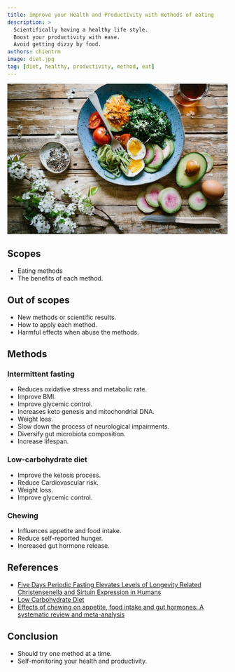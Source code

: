 ```yaml
---
title: Improve your Health and Productivity with methods of eating
description: >
  Scientifically having a healthy life style.
  Boost your productivity with ease.
  Avoid getting dizzy by food.
authors: chientrm
image: diet.jpg
tag: [diet, healthy, productivity, method, eat]
---
```


![Improve your Health and Productivity with methods of eating](diet.jpg)

## Scopes

- Eating methods
- The benefits of each method.

## Out of scopes

- New methods or scientific results.
- How to apply each method.
- Harmful effects when abuse the methods.

## Methods

### Intermittent fasting

- Reduces oxidative stress and metabolic rate.
- Improve BMI.
- Improve glycemic control.
- Increases keto genesis and mitochondrial DNA.
- Weight loss.
- Slow down the process of neurological impairments.
- Diversify gut microbiota composition.
- Increase lifespan.

### Low-carbohydrate diet

- Improve the ketosis process.
- Reduce Cardiovascular risk.
- Weight loss.
- Improve glycemic control.

### Chewing

- Influences appetite and food intake.
- Reduce self-reported hunger.
- Increased gut hormone release.

## References

- [Five Days Periodic Fasting Elevates Levels of Longevity
  Related Christensenella and Sirtuin Expression in Humans](
  https://www.ncbi.nlm.nih.gov/pmc/articles/PMC7956384/
  )
- [Low Carbohydrate Diet](https://www.ncbi.nlm.nih.gov/books/NBK537084/)
- [Effects of chewing on appetite, food intake and gut hormones:
  A systematic review and meta-analysis](
  https://www.sciencedirect.com/science/article/pii/S0031938415300317
  )

## Conclusion

- Should try one method at a time.
- Self-monitoring your health and productivity.